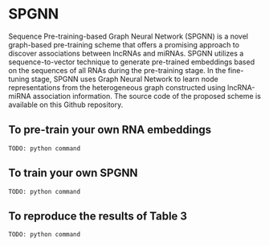 # SPGNN
Sequence Pre-training-based Graph Neural Network (SPGNN) is a novel graph-based pre-training scheme that offers a promising approach to discover associations between lncRNAs and miRNAs. SPGNN utilizes a sequence-to-vector technique to generate pre-trained embeddings based on the sequences of all RNAs during the pre-training stage. In the fine-tuning stage, SPGNN uses Graph Neural Network to learn node representations from the heterogeneous graph constructed using lncRNA-miRNA association information. The source code of the proposed scheme is available on this Github repository.

## To pre-train your own RNA embeddings
`TODO: python command`

## To train your own SPGNN
`TODO: python command`

## To reproduce the results of Table 3
`TODO: python command`
